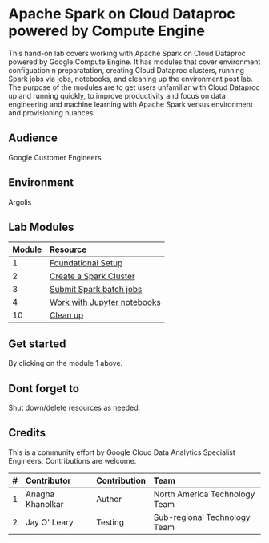 # Apache Spark on Cloud Dataproc powered by Compute Engine

This hand-on lab covers working with Apache Spark on Cloud Dataproc powered by Google Compute Engine. It has modules that cover environment configuation n preparatation, creating Cloud Dataproc clusters, running Spark jobs via jobs, notebooks, and cleaning up the environment post lab. The purpose of the modules are to get users unfamiliar with Cloud Dataproc up and running quickly, to improve productivity and focus on data engineering and machine learning with Apache Spark versus environment and provisioning nuances.

## Audience

Google Customer Engineers

## Environment

Argolis

## Lab Modules

| Module | Resource | 
| -- | :--- |
| 1 | [Foundational Setup](01-foundational-setup.md) |
| 2 | [Create a Spark Cluster](02-gce-create-spark-cluster.md) |
| 3 | [Submit Spark batch jobs](03-run-spark-batch-jobs.md) |
| 4 | [Work with Jupyter notebooks](04-run-spark-notebooks.md) |
| 10 | [Clean up](10-clean-up.md) |

## Get started
By clicking on the module 1 above.

## Dont forget to 
Shut down/delete resources as needed.

## Credits
This is a community effort by Google Cloud Data Analytics Specialist Engineers. Contributions are welcome.<br>


| # | Contributor | Contribution | Team |
| -- | :---    | :---| :---| 
| 1 | Anagha Khanolkar | Author | North America Technology Team |
| 2 | Jay O' Leary | Testing | Sub-regional Technology Team |
